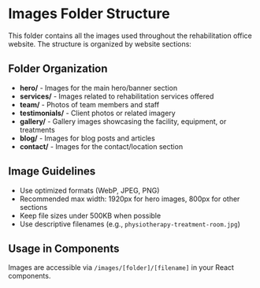 # Images Folder Structure

This folder contains all the images used throughout the rehabilitation office website. The structure is organized by website sections:

## Folder Organization

- **hero/** - Images for the main hero/banner section
- **services/** - Images related to rehabilitation services offered
- **team/** - Photos of team members and staff
- **testimonials/** - Client photos or related imagery
- **gallery/** - Gallery images showcasing the facility, equipment, or treatments
- **blog/** - Images for blog posts and articles
- **contact/** - Images for the contact/location section

## Image Guidelines

- Use optimized formats (WebP, JPEG, PNG)
- Recommended max width: 1920px for hero images, 800px for other sections
- Keep file sizes under 500KB when possible
- Use descriptive filenames (e.g., `physiotherapy-treatment-room.jpg`)

## Usage in Components

Images are accessible via `/images/[folder]/[filename]` in your React components.

